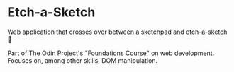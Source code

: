 # Etch-a-Sketch
Web application that crosses over between a sketchpad and etch-a-sketch 📝

Part of The Odin Project's ["Foundations Course"](https://www.theodinproject.com/lessons/foundations-etch-a-sketch) on web development. Focuses on, among other skills, DOM manipulation.
